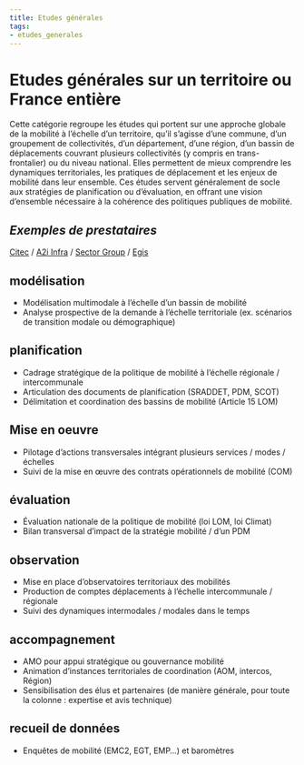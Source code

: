 ```yaml
---
title: Etudes générales 
tags:
- etudes_generales
---
```

# Etudes générales sur un territoire ou France entière
Cette catégorie regroupe les études qui portent sur une approche globale de la mobilité à l’échelle d’un territoire, qu’il s’agisse d’une commune, d’un groupement de collectivités, d’un département, d’une région, d’un bassin de déplacements couvrant plusieurs collectivités (y compris en trans-frontalier) ou du niveau national. Elles permettent de mieux comprendre les dynamiques territoriales, les pratiques de déplacement et les enjeux de mobilité dans leur ensemble. Ces études servent généralement de socle aux stratégies de planification ou d’évaluation, en offrant une vision d’ensemble nécessaire à la cohérence des politiques publiques de mobilité. 
## _Exemples de prestataires_
[Citec](https://www.citec.ch/) / [A2i Infra](https://www.a2i-infra.fr/) / [Sector Group](https://www.sector-group.net/) / [Egis](https://www.egis-group.com/fr)

## modélisation
- Modélisation multimodale à l’échelle d’un bassin de mobilité
- Analyse prospective de la demande à l’échelle territoriale (ex. scénarios de transition modale ou démographique)

## planification
- Cadrage stratégique de la politique de mobilité à l’échelle régionale / intercommunale
- Articulation des documents de planification (SRADDET, PDM, SCOT)
- Délimitation et coordination des bassins de mobilité (Article 15 LOM)

## Mise en oeuvre
- Pilotage d’actions transversales intégrant plusieurs services / modes / échelles
- Suivi de la mise en œuvre des contrats opérationnels de mobilité (COM)

## évaluation
- Évaluation nationale de la politique de mobilité (loi LOM, loi Climat)
- Bilan transversal d’impact de la stratégie mobilité / d’un PDM

## observation
- Mise en place d’observatoires territoriaux des mobilités
- Production de comptes déplacements à l’échelle intercommunale / régionale
- Suivi des dynamiques intermodales / modales dans le temps

## accompagnement
- AMO pour appui stratégique ou gouvernance mobilité
- Animation d’instances territoriales de coordination (AOM, intercos, Région)
- Sensibilisation des élus et partenaires
(de manière générale, pour toute la colonne : expertise et avis technique)

## recueil de données
- Enquêtes de mobilité (EMC2, EGT, EMP…) et baromètres
